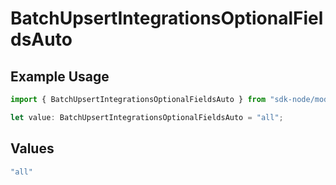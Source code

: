 # BatchUpsertIntegrationsOptionalFieldsAuto

## Example Usage

```typescript
import { BatchUpsertIntegrationsOptionalFieldsAuto } from "sdk-node/models/operations";

let value: BatchUpsertIntegrationsOptionalFieldsAuto = "all";
```

## Values

```typescript
"all"
```